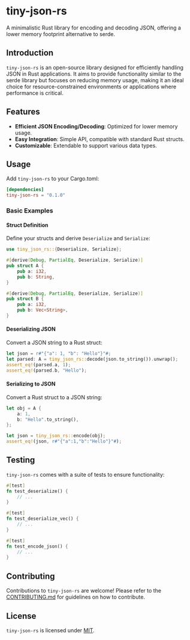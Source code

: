
# tiny-json-rs

A minimalistic Rust library for encoding and decoding JSON, offering a lower memory footprint alternative to serde.

## Introduction

`tiny-json-rs` is an open-source library designed for efficiently handling JSON in Rust applications. It aims to provide functionality similar to the serde library but focuses on reducing memory usage, making it an ideal choice for resource-constrained environments or applications where performance is critical.

## Features

- **Efficient JSON Encoding/Decoding**: Optimized for lower memory usage.
- **Easy Integration**: Simple API, compatible with standard Rust structs.
- **Customizable**: Extendable to support various data types.

## Usage

Add `tiny-json-rs` to your Cargo.toml:

```toml
[dependencies]
tiny-json-rs = "0.1.0"
```

### Basic Examples

#### Struct Definition

Define your structs and derive `Deserialize` and `Serialize`:

```rust
use tiny_json_rs::{Deserialize, Serialize};

#[derive(Debug, PartialEq, Deserialize, Serialize)]
pub struct A {
    pub a: i32,
    pub b: String,
}

#[derive(Debug, PartialEq, Deserialize, Serialize)]
pub struct B {
    pub a: i32,
    pub b: Vec<String>,
}
```

#### Deserializing JSON

Convert a JSON string to a Rust struct:

```rust
let json = r#"{"a": 1, "b": "Hello"}"#;
let parsed: A = tiny_json_rs::decode(json.to_string()).unwrap();
assert_eq!(parsed.a, 1);
assert_eq!(parsed.b, "Hello");
```

#### Serializing to JSON

Convert a Rust struct to a JSON string:

```rust
let obj = A {
    a: 1,
    b: "Hello".to_string(),
};

let json = tiny_json_rs::encode(obj);
assert_eq!(json, r#"{"a":1,"b":"Hello"}"#);
```

## Testing

`tiny-json-rs` comes with a suite of tests to ensure functionality:

```rust
#[test]
fn test_deserialize() {
    // ...
}

#[test]
fn test_deserialize_vec() {
    // ...
}

#[test]
fn test_encode_json() {
    // ...
}
```

## Contributing

Contributions to `tiny-json-rs` are welcome! Please refer to the [CONTRIBUTING.md](link-to-contributing-guide) for guidelines on how to contribute.

## License

`tiny-json-rs` is licensed under [MIT](link-to-license).
